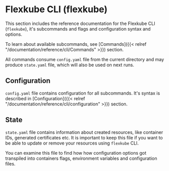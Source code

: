 # Flexkube CLI (flexkube)

This section includes the reference documentation for the Flexkube CLI (`flexkube`), it's subcommands and flags and configuration syntax and options.

To learn about available subcommands, see [Commands]({{< relref "/documentation/reference/cli/Commands" >}}) section.

All commands consume `config.yaml` file from the current directory and may produce `state.yaml` file, which will also be used on next runs.

## Configuration

`config.yaml` file contains configuration for all subcommands. It's syntax is described in [Configuration]({{< relref "/documentation/reference/cli/configuration" >}}) section.

## State

`state.yaml` file contains information about created resources, like container IDs, generated certificates etc. It is important to keep this file if you want to be able to update or remove your resources using `flexkube` CLI.

You can examine this file to find how how configuration options got transpiled into containers flags, environment variables and configuration files.
